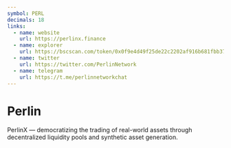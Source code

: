 ```yaml
---
symbol: PERL
decimals: 18
links:
  - name: website
    url: https://perlinx.finance
  - name: explorer
    url: https://bscscan.com/token/0x0f9e4d49f25de22c2202af916b681fbb3790497b
  - name: twitter
    url: https://twitter.com/PerlinNetwork
  - name: telegram
    url: https://t.me/perlinnetworkchat
---
```


# Perlin

PerlinX — democratizing the trading of real-world assets through decentralized liquidity pools and synthetic asset generation.

